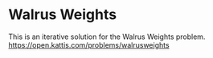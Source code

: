 # Walrus Weights
This is an iterative solution for the Walrus Weights problem. https://open.kattis.com/problems/walrusweights
